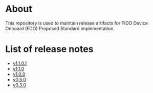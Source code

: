 # About
This repository is used to maintain release artifacts for FIDO Device Onboard (FDO) Proposed
Standard implementation.

# List of release notes

- [v1.1.0.1](release-notes-v1.1.0.1.md)
- [v1.1.0](release-notes-v1.1.0.md)
- [v1.0.0](release-notes-v1.0.0.md)
- [v0.5.0](release-notes-v0.5.0.md)
- [v0.3.0](release-notes-v0.3.0.md)
